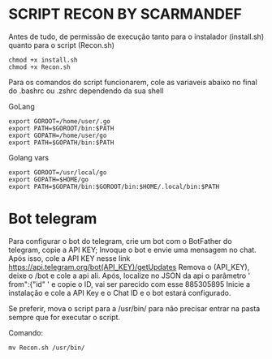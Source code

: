 #           SCRIPT RECON BY SCARMANDEF                              
		                                                                              
							
							
Antes de tudo, de permissão de execução tanto para o instalador (install.sh) quanto para o script (Recon.sh)		

    chmod +x install.sh
    chmod +x Recon.sh

Para os comandos do script funcionarem, cole as variaveis abaixo no final do .bashrc ou .zshrc dependendo da sua shell

GoLang

	export GOROOT=/home/user/.go
	export PATH=$GOROOT/bin:$PATH
	export GOPATH=/home/user/go
	export PATH=$GOPATH/bin:$PATH

Golang vars

	export GOROOT=/usr/local/go
	export GOPATH=$HOME/go
	export PATH=$GOPATH/bin:$GOROOT/bin:$HOME/.local/bin:$PATH





# Bot telegram

Para configurar o bot do telegram, crie um bot com o BotFather do telegram, copie a API KEY; Invoque o bot e envie uma mensagem no chat.
Após isso, cole a API KEY nesse link https://api.telegram.org/bot(API_KEY)/getUpdates
Remova o (API_KEY), deixe o /bot e cole a api ali.
Após, localize no JSON da api o parâmetro ' from":{"id" ' e copie o ID, vai ser parecido com esse 885305895
Inicie a instalação e cole a API Key e o Chat ID e o bot estará configurado.



Se preferir, mova o script para a /usr/bin/ para não precisar entrar na pasta sempre que for executar o script.

Comando:

    mv Recon.sh /usr/bin/
   
   
   
